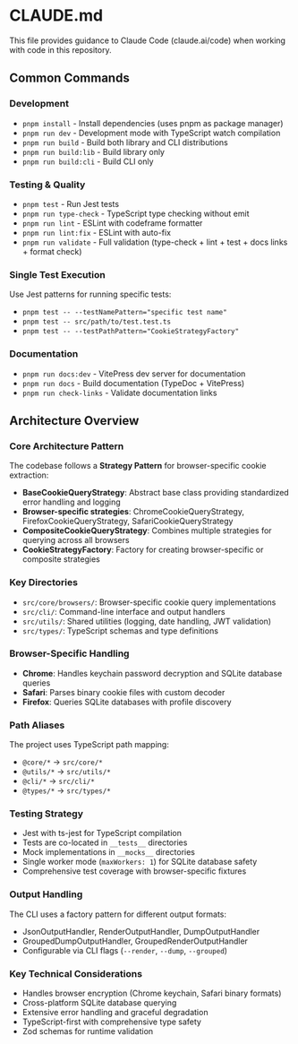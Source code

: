 # CLAUDE.md

This file provides guidance to Claude Code (claude.ai/code) when working with code in this repository.

## Common Commands

### Development
- `pnpm install` - Install dependencies (uses pnpm as package manager)
- `pnpm run dev` - Development mode with TypeScript watch compilation
- `pnpm run build` - Build both library and CLI distributions
- `pnpm run build:lib` - Build library only
- `pnpm run build:cli` - Build CLI only

### Testing & Quality
- `pnpm test` - Run Jest tests
- `pnpm run type-check` - TypeScript type checking without emit
- `pnpm run lint` - ESLint with codeframe formatter
- `pnpm run lint:fix` - ESLint with auto-fix
- `pnpm run validate` - Full validation (type-check + lint + test + docs links + format check)

### Single Test Execution
Use Jest patterns for running specific tests:
- `pnpm test -- --testNamePattern="specific test name"`
- `pnpm test -- src/path/to/test.test.ts`
- `pnpm test -- --testPathPattern="CookieStrategyFactory"`

### Documentation
- `pnpm run docs:dev` - VitePress dev server for documentation
- `pnpm run docs` - Build documentation (TypeDoc + VitePress)
- `pnpm run check-links` - Validate documentation links

## Architecture Overview

### Core Architecture Pattern
The codebase follows a **Strategy Pattern** for browser-specific cookie extraction:

- **BaseCookieQueryStrategy**: Abstract base class providing standardized error handling and logging
- **Browser-specific strategies**: ChromeCookieQueryStrategy, FirefoxCookieQueryStrategy, SafariCookieQueryStrategy
- **CompositeCookieQueryStrategy**: Combines multiple strategies for querying across all browsers
- **CookieStrategyFactory**: Factory for creating browser-specific or composite strategies

### Key Directories
- `src/core/browsers/`: Browser-specific cookie query implementations
- `src/cli/`: Command-line interface and output handlers
- `src/utils/`: Shared utilities (logging, date handling, JWT validation)
- `src/types/`: TypeScript schemas and type definitions

### Browser-Specific Handling
- **Chrome**: Handles keychain password decryption and SQLite database queries
- **Safari**: Parses binary cookie files with custom decoder
- **Firefox**: Queries SQLite databases with profile discovery

### Path Aliases
The project uses TypeScript path mapping:
- `@core/*` → `src/core/*`
- `@utils/*` → `src/utils/*`
- `@cli/*` → `src/cli/*`
- `@types/*` → `src/types/*`

### Testing Strategy
- Jest with ts-jest for TypeScript compilation
- Tests are co-located in `__tests__` directories
- Mock implementations in `__mocks__` directories
- Single worker mode (`maxWorkers: 1`) for SQLite database safety
- Comprehensive test coverage with browser-specific fixtures

### Output Handling
The CLI uses a factory pattern for different output formats:
- JsonOutputHandler, RenderOutputHandler, DumpOutputHandler
- GroupedDumpOutputHandler, GroupedRenderOutputHandler
- Configurable via CLI flags (`--render`, `--dump`, `--grouped`)

### Key Technical Considerations
- Handles browser encryption (Chrome keychain, Safari binary formats)
- Cross-platform SQLite database querying
- Extensive error handling and graceful degradation
- TypeScript-first with comprehensive type safety
- Zod schemas for runtime validation